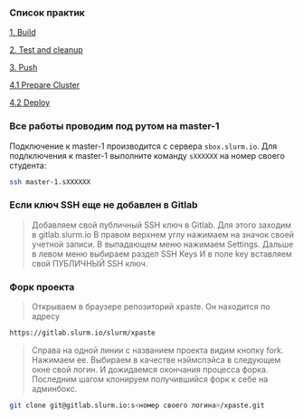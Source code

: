 ### Список практик

[1. Build](1.build/README.md)

[2. Test and cleanup](2.test_and_cleanup/README.md)

[3. Push](3.push/README.md)

[4.1 Prepare Cluster](4.deploy/4.1.prepare_cluster/README.md)

[4.2 Deploy](4.deploy/4.2.deploy/README.md)

### Все работы проводим под рутом на master-1

Подключение к master-1 производится с сервера `sbox.slurm.io`. Для подлключения к master-1 выполните команду `sXXXXXX` на номер своего студента:

```bash
ssh master-1.sXXXXXX
```

### Если ключ SSH еще не добавлен в Gitlab

> Добавляем свой публичный SSH ключ в Gitlab.
> Для этого заходим в gitlab.slurm.io
> В правом верхнем углу нажимаем на значок своей учетной записи.
> В выпадающем меню нажимаем Settings.
> Дальше в левом меню выбираем раздел SSH Keys
> И в поле key вставляем свой ПУБЛИЧНЫЙ SSH ключ.

### Форк проекта

> Открываем в браузере репозиторий xpaste. Он находится по адресу
```bash
https://gitlab.slurm.io/slurm/xpaste
```

> Справа на одной линии с названием проекта видим кнопку fork. Нажимаем ее.
> Выбираем в качестве нэймспэйса в следующем окне свой логин.
> И дожидаемся окончания процесса форка.
> Последним шагом клонируем получившийся форк к себе на админбокс.
```bash
git clone git@gitlab.slurm.io:s<номер своего логина>/xpaste.git
```
